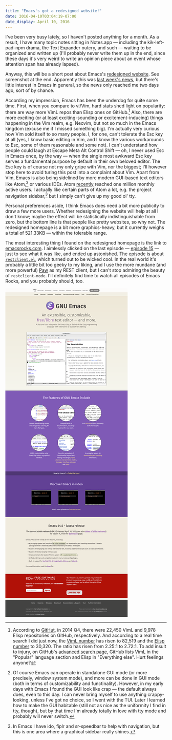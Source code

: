 ```yaml
---
title: "Emacs's got a redesigned website!"
date: 2016-04-10T03:04:19-07:00
date_display: April 10, 2016
---
```


I've been very busy lately, so I haven't posted anything for a month. As a result, I have many topic notes sitting in Notes.app — including the kik-left-pad-npm drama, the Text Expander outcry, and such — waiting to be organized and written up (I'll probably never write them up in the end, since these days it's very weird to write an opinion piece about an event whose attention span has already lapsed).

Anyway, this will be a short post about Emacs's [redesigned website](https://gnu.org/software/emacs/). See screenshot at the end. Apparently this was [last week's news](https://twitter.com/NicolasPetton/status/714854524108800000), but there's little interest in Emacs in general, so the news only reached me two days ago, sort of by chance.

According my impression, Emacs has been the underdog for quite some time. First, when you compare to vi/Vim, hard stats shed light on popularity: there are way more VimL repos than Elisp ones on GitHub.[^github] Also, there are more exciting (or at least exciting-sounding or excitement-inducing) things happening in the Vim realm, e.g. Neovim, but not so much in the Emacs kingdom (excuse me if I missed something big). I'm actually very curious how Vim sold itself to so many people. I, for one, can't tolerate the Esc key at all (yes, I know basic editing in Vim, and I know the various workarounds to Esc, some of them reasonable and some not). I can't understand how people could laugh at Escape Meta Alt Control Shift — oh, I never used Esc in Emacs once, by the way — when the single most awkward Esc key serves a fundamental purpose by default in their own beloved editor. The Esc key is of course not my only gripe with Vim, nor the biggest; I'll however stop here to avoid turing this post into a complaint about Vim. Apart from Vim, Emacs is also being sidelined by more modern GUI-based text editors like Atom,[^emacs-gui] or various IDEs. Atom [recently](http://blog.atom.io/2016/03/28/atom-reaches-1m-users.html) reached one million monthly active users. I actually like certain parts of Atom a lot, e.g. the project navigation sidebar,[^navigation] but I simply can't give up my good ol' tty.

Personal preferences aside, I think Emacs does need a bit more publicity to draw a few more users. Whether redesigning the website will help at all I don't know; maybe the effect will be statistically indistinguishable from zero, but the bottom line is that people like pretty websites, so why not. The redesigned homepage is a bit more graphics-heavy, but it currently weighs a total of 521.33KB — within the tolerable range.

The most interesting thing I found on the redesigned homepage is the link to [emacsrocks.com](http://emacsrocks.com). I aimlessly clicked on the last episode — [episode 15](http://emacsrocks.com/e15.html) — just to see what it was like, and ended up astonished. The episode is about [`restclient.el`](https://github.com/pashky/restclient.el), which turned out to be wicked cool. In the real world it's probably a little bit too geeky to my liking, and I use the more mundane (and more powerful) [Paw](https://luckymarmot.com/paw) as my REST client, but I can't stop admiring the beauty of `restclient-mode`. I'll definitely find time to watch all episodes of Emacs Rocks, and you probably should, too.

![|720| A scaled down screenshot of the redesigned [gnu.org/software/emacs](https://gnu.org/software/emacs/). Full screenshot on my 2880x1800 MBP is [here](/img/20160409-emacs-website-screenshot.png). Actually I lied a bit — the screenshots were taken with [`pageres`](https://github.com/sindresorhus/pageres), so I could have specified any resolution.](/img/20160409-emacs-website-screenshot-half-size.png)


[^github]: According to [GitHut](http://githut.info/), in 2014 Q4, there were 22,450 VimL and 9,978 Elisp repositories on GitHub, respectively. And according to a real time search I did just now, the [VimL number](https://github.com/search?q=language%3AVimL) has risen to 82,519 and the [Elisp number](https://github.com/search?q=language%3AElisp) to 30,320. The ratio has risen from 2.25:1 to 2.72:1. To add insult to injury, on GitHub's [advanced search page](https://github.com/search/advanced), GitHub lists VimL in the "Popular" language section and Elisp in "Everything else". Hurt feelings anyone?

[^emacs-gui]: Of course Emacs can operate in standalone GUI mode (or more precisely, window system mode), and more can be done in GUI mode (both in terms of customizability and functinality). However, in my early days with Emacs I found the GUI look like crap — the default always does, even to this day. I can never bring myself to use anything crappy-looking, unless I've got no choice, so I went with the TUI. Later I learned how to make the GUI habitable (still not as nice as the uniformity I find in tty, though), but by that time I'm already totally in love with tty mode and probably will never switch.

[^navigation]: In Emacs I have ido, fiplr and sr-speedbar to help with navigation, but this is one area where a graphical sidebar really shines.
